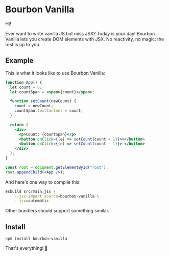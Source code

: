 # Bourbon Vanilla

Hi!

Ever want to write vanilla JS but miss JSX? Today is your day!
Bourbon Vanilla lets you create DOM elements with JSX.
No reactivity, no magic: the rest is up to you.

## Example

This is what it looks like to use Bourbon Vanilla:

```jsx
function App() {
  let count = 0;
  let countSpan = <span>{count}</span>;

  function setCount(newCount) {
    count = newCount;
    countSpan.textContent = count;
  }

  return (
    <div>
      <p>Count: {countSpan}</p>
      <button onClick={(e) => setCount(count + 1)}>+</button>
      <button onClick={(e) => setCount(count - 1)}>-</button>
    </div>
  );
}

const root = document.getElementById("root");
root.appendChild(<App />);
```

And here's one way to compile this:

```bash
esbuild src/main.jsx \
    --jsx-import-source=bourbon-vanilla \
    --jsx=automatic
```

Other bundlers should support something similar.

## Install

```
npm install bourbon-vanilla
```

That's everything! 🥳
